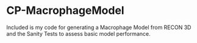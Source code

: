 # CP-MacrophageModel
Included is my code for generating a Macrophage Model from RECON 3D and the Sanity Tests to assess basic model performance. 

